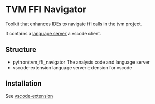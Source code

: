 # TVM FFI Navigator

Toolkit that enhances IDEs to navigate ffi calls in the tvm project.

It contains a [language server](https://microsoft.github.io/language-server-protocol/) a vscode client.

## Structure

- python/tvm_ffi_navigator The analysis code and language server
- vscode-extension language server extension for vscode

## Installation

See [vscode-extension](vscode-extension)
